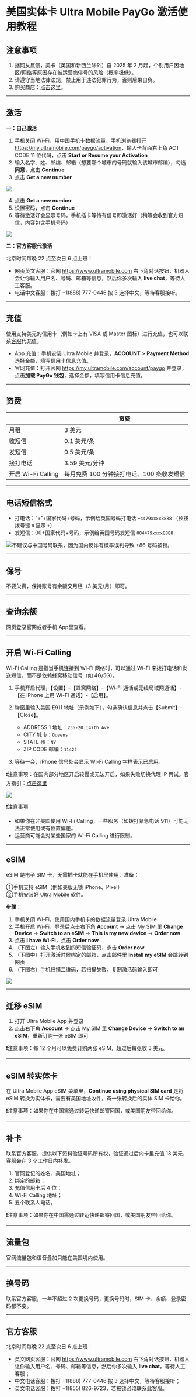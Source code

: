 # 美国实体卡 Ultra Mobile PayGo 激活使用教程

## 注意事项

1. 据网友反馈，美卡（英国和新西兰除外）自 2025 年 2 月起，个别用户因地区/网络等原因存在被运营商停号的风险（概率极低）。
2. 请遵守当地法律法规，禁止用于违法犯罪行为，否则后果自负。
3. 购买商店：[点击这里](https://t.me/GVStore)。

---

## 激活

**一：自己激活**

1. 手机关闭 Wi-Fi，用中国手机卡数据流量，手机浏览器打开 <https://my.ultramobile.com/paygo/activation>，输入卡背面右上角 ACT CODE 11 位代码，点击 **Start or Resume your Activation**
2. 输入名字、姓、邮编、邮箱（想要哪个城市的号码就输入该城市邮编），勾选**同意**，点击 **Continue**
3. 点击 **Get a new number**

![](https://i.imgur.com/y1wJvOb.jpeg)

4. 点击 **Get a new number**
5. 设置密码，点击 **Continue**
6. 等待激活好会显示号码，手机插卡等待有信号即激活好（稍等会收到官方短信，内容包含手机号码）

![](https://i.imgur.com/lMpjd5y.jpeg)

**二：官方客服代激活**

北京时间每晚 22 点至次日 6 点上班：

- 网页英文客服：官网 <https://www.ultramobile.com> 右下角对话按钮，机器人会让你输入用户名、号码、邮箱等信息，然后你多次输入 **live chat**，等待人工客服。
- 电话中文客服：拨打 +1(888) 777-0446 按 3 选择中文，等待客服接听。

---

## 充值

使用支持美元的信用卡（例如卡上有 VISA 或 Master 图标）进行充值，也可以联系[客服](https://t.me/GVStore)代充值。

- App 充值：手机安装 Ultra Mobile 并登录，**ACCOUNT** > **Payment Method** 选择金额，填写信用卡信息充值。
- 官网充值：打开官网 <https://my.ultramobile.com/account/paygo> 并登录，点击**加载 PayGo 钱包**，选择金额，填写信用卡信息充值。

---

## 资费

|  |  资费|
|---|---|
| 月租 | 3 美元|
| 收短信 |  0.1 美元/条|
|发短信|0.5 美元/条 |
| 接打电话 |  3.59 美元/分钟  |
| 开启 Wi-Fi Calling |  每月免费 100 分钟接打电话、100 条收发短信|

---

## 电话短信格式

- 打电话：“+”+国家代码+号码，示例给英国号码打电话 `+4479xxxx8888` （长按拨号键 `0` 显示 `+`）
- 发短信：00+国家代码+号码，示例给英国号码发短信 `004479xxxx8888`

![](https://img.shields.io/badge/%E6%B3%A8%E6%84%8F%E4%BA%8B%E9%A1%B9%20-%20?color=D0112B)不建议与中国号码联系，因为国内反诈有概率误判导致 +86 号码被锁。

---

## 保号

不要欠费，保持账号有余额交月租（3 美元/月）即可。

---

## 查询余额

网页登录官网或者手机 App里查看。

---

## 开启 Wi-Fi Calling

Wi-Fi Calling 是指当手机连接到 Wi-Fi 网络时，可以通过 Wi-Fi 来拨打电话和发送短信，而不是依赖蜂窝移动信号（如 4G/5G）。

1. 手机开启代理，【设置】-【蜂窝网络】-【Wi-Fi 通话或无线局域网通话】-【在 iPhone 上用 Wi-Fi 通话】-【启用】。
2. 弹窗里输入美国 E911 地址（示例如下），勾选确认信息并点击【Submit】-【Close】。

    - ADDRESS 1 地址：`235-20 147th Ave`
    - CITY 城市：`Queens`
    - STATE 州：`NY`
    - ZIP CODE 邮编：`11422`

3. 等待一会，iPhone 信号处会显示 Wi-Fi Calling 字样表示已启用。
 
❗注意事项：在国内部分地区开启较慢或无法开启，如果失败切换代理 IP 再试。官方指引：[点击这里](https://www.ultramobile.com/blog/what-is-wifi-calling/)

![](https://i.imgur.com/4640m95.jpg)

❗注意事项

- 如果你在非美国使用 Wi-Fi Calling，一些服务（如拨打紧急电话 911）可能无法正常使用或有位置偏差。
- 运营商可能会对某些国家的 Wi-Fi Calling 进行限制。

---

## eSIM

eSIM 是电子 SIM 卡，无需插卡就能在手机里使用，准备：

①手机支持 eSIM（例如美版无锁 iPhone、Pixel）\
②手机安装好 [Ultra Mobile](https://apps.apple.com/us/app/ultra-mobile/id1463041935)  软件。

**步骤**：

1. 手机关闭 Wi-Fi，使用国内手机卡的数据流量登录 Ultra Mobile
2. 手机开启 Wi-Fi，登录后点击右下角 **Account** → 点击 My SIM 里 **Change Device** → **Switch to an eSIM** → **This is my new device** → **Order now**
3. 点击 **I have Wi-Fi**，点击 **Order now**
4. （下图左）输入手机收到的短信验证码，点击 **Order now**
5. （下图中）打开激活时候绑定的邮箱，点击邮件里 **Install my eSIM** 会跳转到网页
6. （下图右）手机扫描二维码，若扫描失败，复制激活码输入即可

![](https://i.imgur.com/y5dKlvj.jpeg)


---

## 迁移 eSIM

1. 打开 Ultra Mobile App 并登录
2. 点击右下角 **Account** → 点击 My SIM 里 **Change Device** → **Switch to an eSIM**，重新订购一张 eSIM 即可

❗注意事项：每 12 个月可以免费订购两张 eSIM，超过后每张收 3 美元。

---

## eSIM 转实体卡

在 Ultra Mobile App eSIM 菜单里，**Continue using physical SIM card** 是将 eSIM 转换为实体卡，需要有美国地址收件，寄一张转换后的实体 SIM 卡给你。

❗注意事项：如果你在中国需通过转运快递邮寄回国，或美国朋友带回给你。

---

## 补卡

联系官方客服，提供以下资料验证号码所有权，验证通过后向卡里充值 13 美元，客服会在 3 个工作日内补发。

1. 官网登记的姓名、美国地址；
2. 绑定的邮箱；
3. 充值信用卡后 4 位；
4. Wi-Fi Calling 地址；
5. 五个联系人电话。

❗注意事项：如果你在中国需通过转运快递邮寄回国，或美国朋友带回给你。

---

## 流量包

官网流量包和语音叠加只能在美国境内使用。

---

## 换号码

联系官方客服，一年不超过 2 次更换号码，更换号码时，SIM 卡、余额、登录密码都不变。

---

## 官方客服

北京时间每晚 22 点至次日 6 点上班：

- 英文网页客服：官网 <https://www.ultramobile.com> 右下角对话按钮，机器人让你输入用户名、号码、邮箱等信息，然后你多次输入 **live chat**，等待人工客服；
- 中文电话客服：拨打 +1(888) 777-0446 按 3 选择中文，等待客服接听；
- 英文电话客服：拨打 +1(855) 826-9723，若被锁必须联系此客服。
